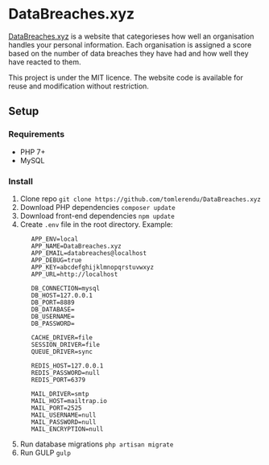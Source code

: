 # DataBreaches.xyz

[DataBreaches.xyz](https://databreaches.xyz) is a website that categorieses how well an organisation handles your personal information. Each organisation is assigned a score based on the number of data breaches they have had and how well they have reacted to them.

This project is under the MIT licence. The website code is available for reuse and modification without restriction.


## Setup

### Requirements

* PHP 7+
* MySQL

### Install

1. Clone repo `git clone https://github.com/tomlerendu/DataBreaches.xyz`
2. Download PHP dependencies `composer update`
3. Download front-end dependencies `npm update`
4. Create `.env` file in the root directory. Example:
    ```
       APP_ENV=local
       APP_NAME=DataBreaches.xyz
       APP_EMAIL=databreaches@localhost
       APP_DEBUG=true
       APP_KEY=abcdefghijklmnopqrstuvwxyz
       APP_URL=http://localhost

       DB_CONNECTION=mysql
       DB_HOST=127.0.0.1
       DB_PORT=8889
       DB_DATABASE=
       DB_USERNAME=
       DB_PASSWORD=

       CACHE_DRIVER=file
       SESSION_DRIVER=file
       QUEUE_DRIVER=sync

       REDIS_HOST=127.0.0.1
       REDIS_PASSWORD=null
       REDIS_PORT=6379

       MAIL_DRIVER=smtp
       MAIL_HOST=mailtrap.io
       MAIL_PORT=2525
       MAIL_USERNAME=null
       MAIL_PASSWORD=null
       MAIL_ENCRYPTION=null
    ```
5. Run database migrations `php artisan migrate`
6. Run GULP `gulp`